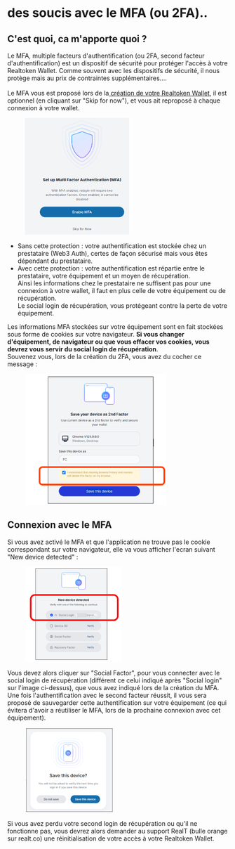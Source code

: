 # des soucis avec le MFA (ou 2FA)..

## C'est quoi, ca m'apporte quoi ?

Le MFA, multiple facteurs d'authentification (ou 2FA, second facteur d'authentification) est un dispositif de sécurité pour protéger l'accès à votre Realtoken Wallet. Comme souvent avec les dispositifs de sécurité, il nous protège mais au prix de contraintes supplémentaires....\
\
Le MFA vous est proposé lors de la[ création de votre Realtoken Wallet](creation-du-realtoken-wallet-a-la-creation-dun-compte-realt.md), il est optionnel (en cliquant sur "Skip for now"), et vous ait reproposé à chaque connexion à votre wallet.

<figure><img src="../../.gitbook/assets/image (322).png" alt="" width="238"><figcaption></figcaption></figure>

* Sans cette protection :  votre authentification est stockée chez un prestataire (Web3 Auth), certes de façon sécurisé mais vous êtes dépendant du prestataire.
* Avec cette protection : votre authentification est répartie entre le prestataire, votre équipement et un moyen de récupération.\
  Ainsi les informations chez le prestataire ne suffisent pas pour une connexion à votre wallet, il faut en plus celle de votre équipement ou de récupération.\
  Le social login de récupération, vous protégeant contre la perte de votre équipement.

Les informations MFA stockées sur votre équipement sont en fait stockées sous forme de cookies sur votre navigateur. **Si vous changer d'équipement, de navigateur ou que vous effacer vos cookies, vous devrez vous servir du social login de récupération**.\
Souvenez vous, lors de la création du 2FA, vous avez du cocher ce message :&#x20;

<figure><img src="../../.gitbook/assets/image (321).png" alt="" width="322"><figcaption></figcaption></figure>

## Connexion avec le MFA

Si vous avez activé le MFA et que l'application ne trouve pas le cookie correspondant sur votre navigateur, elle va vous afficher l'ecran suivant "New device detected" :

<figure><img src="../../.gitbook/assets/image (323).png" alt="" width="221"><figcaption></figcaption></figure>

Vous devez alors cliquer sur "Social Factor", pour vous connecter avec le social login de récupération (différent ce celui indiqué après "Social login" sur l'image ci-dessus),  que vous avez indiqué lors de la création du MFA.\
Une fois l'authentification avec le second facteur réussit, il vous sera proposé de sauvegarder cette authentification sur votre équipement  (ce qui évitera d'avoir a réutiliser le MFA, lors de la prochaine connexion avec cet équipement).

<figure><img src="../../.gitbook/assets/image (324).png" alt="" width="201"><figcaption></figcaption></figure>

Si vous avez perdu votre second login de récupération ou qu'il ne fonctionne pas, vous devrez alors demander au support RealT (bulle orange sur realt.co) une réinitialisation de votre accès à votre Realtoken Wallet.
